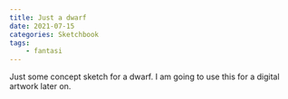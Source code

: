 ```yaml
---
title: Just a dwarf
date: 2021-07-15
categories: Sketchbook
tags:
    - fantasi
---
```

Just some concept sketch for a dwarf. I am going to use this for a digital artwork later on.